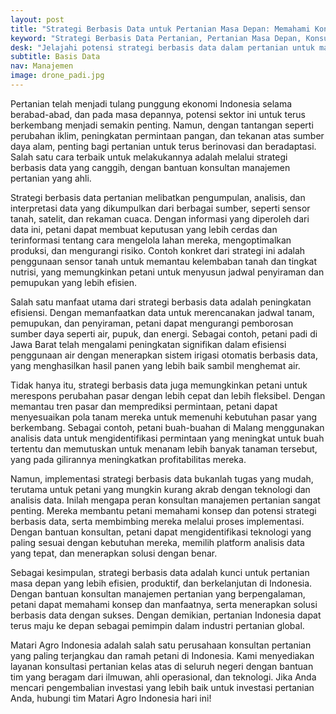 ```yaml
---
layout: post
title: "Strategi Berbasis Data untuk Pertanian Masa Depan: Memahami Konsep dan Manfaatnya dengan Bantuan Konsultan Manajemen"
keyword: "Strategi Berbasis Data Pertanian, Pertanian Masa Depan, Konsultan Manajemen Pertanian, Inovasi Pertanian, Pertanian Modern, Efisiensi Pertanian, Produktivitas Pertanian, Indonesia"
desk: "Jelajahi potensi strategi berbasis data dalam pertanian untuk masa depan yang lebih cerah di Indonesia. Artikel ini membahas konsep, manfaat, dan peran konsultan manajemen pertanian dalam menerapkan solusi berbasis data untuk pertanian yang lebih efisien dan berkelanjutan"
subtitle: Basis Data
nav: Manajemen
image: drone_padi.jpg
---
```


Pertanian telah menjadi tulang punggung ekonomi Indonesia selama berabad-abad, dan pada masa depannya, potensi sektor ini untuk terus berkembang menjadi semakin penting. Namun, dengan tantangan seperti perubahan iklim, peningkatan permintaan pangan, dan tekanan atas sumber daya alam, penting bagi pertanian untuk terus berinovasi dan beradaptasi. Salah satu cara terbaik untuk melakukannya adalah melalui strategi berbasis data yang canggih, dengan bantuan konsultan manajemen pertanian yang ahli.

Strategi berbasis data pertanian melibatkan pengumpulan, analisis, dan interpretasi data yang dikumpulkan dari berbagai sumber, seperti sensor tanah, satelit, dan rekaman cuaca. Dengan informasi yang diperoleh dari data ini, petani dapat membuat keputusan yang lebih cerdas dan terinformasi tentang cara mengelola lahan mereka, mengoptimalkan produksi, dan mengurangi risiko. Contoh konkret dari strategi ini adalah penggunaan sensor tanah untuk memantau kelembaban tanah dan tingkat nutrisi, yang memungkinkan petani untuk menyusun jadwal penyiraman dan pemupukan yang lebih efisien.

Salah satu manfaat utama dari strategi berbasis data adalah peningkatan efisiensi. Dengan memanfaatkan data untuk merencanakan jadwal tanam, pemupukan, dan penyiraman, petani dapat mengurangi pemborosan sumber daya seperti air, pupuk, dan energi. Sebagai contoh, petani padi di Jawa Barat telah mengalami peningkatan signifikan dalam efisiensi penggunaan air dengan menerapkan sistem irigasi otomatis berbasis data, yang menghasilkan hasil panen yang lebih baik sambil menghemat air.

Tidak hanya itu, strategi berbasis data juga memungkinkan petani untuk merespons perubahan pasar dengan lebih cepat dan lebih fleksibel. Dengan memantau tren pasar dan memprediksi permintaan, petani dapat menyesuaikan pola tanam mereka untuk memenuhi kebutuhan pasar yang berkembang. Sebagai contoh, petani buah-buahan di Malang menggunakan analisis data untuk mengidentifikasi permintaan yang meningkat untuk buah tertentu dan memutuskan untuk menanam lebih banyak tanaman tersebut, yang pada gilirannya meningkatkan profitabilitas mereka.

Namun, implementasi strategi berbasis data bukanlah tugas yang mudah, terutama untuk petani yang mungkin kurang akrab dengan teknologi dan analisis data. Inilah mengapa peran konsultan manajemen pertanian sangat penting. Mereka membantu petani memahami konsep dan potensi strategi berbasis data, serta membimbing mereka melalui proses implementasi. Dengan bantuan konsultan, petani dapat mengidentifikasi teknologi yang paling sesuai dengan kebutuhan mereka, memilih platform analisis data yang tepat, dan menerapkan solusi dengan benar.

Sebagai kesimpulan, strategi berbasis data adalah kunci untuk pertanian masa depan yang lebih efisien, produktif, dan berkelanjutan di Indonesia. Dengan bantuan konsultan manajemen pertanian yang berpengalaman, petani dapat memahami konsep dan manfaatnya, serta menerapkan solusi berbasis data dengan sukses. Dengan demikian, pertanian Indonesia dapat terus maju ke depan sebagai pemimpin dalam industri pertanian global.

Matari Agro Indonesia adalah salah satu perusahaan konsultan pertanian yang paling terjangkau dan ramah petani di Indonesia. Kami menyediakan layanan konsultasi pertanian kelas atas di seluruh negeri dengan bantuan tim yang beragam dari ilmuwan, ahli operasional, dan teknologi. Jika Anda mencari pengembalian investasi yang lebih baik untuk investasi pertanian Anda, hubungi tim Matari Agro Indonesia hari ini!
